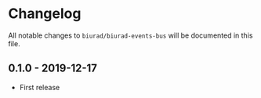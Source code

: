 # Changelog

All notable changes to `biurad/biurad-events-bus` will be documented in this file.

## 0.1.0 - 2019-12-17

- First release
